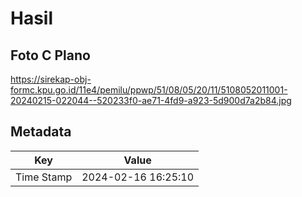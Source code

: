 # Hasil

## Foto C Plano

https://sirekap-obj-formc.kpu.go.id/11e4/pemilu/ppwp/51/08/05/20/11/5108052011001-20240215-022044--520233f0-ae71-4fd9-a923-5d900d7a2b84.jpg


## Metadata

| Key        | Value               |
| ---------- | ------------------- |
| Time Stamp | 2024-02-16 16:25:10 |



